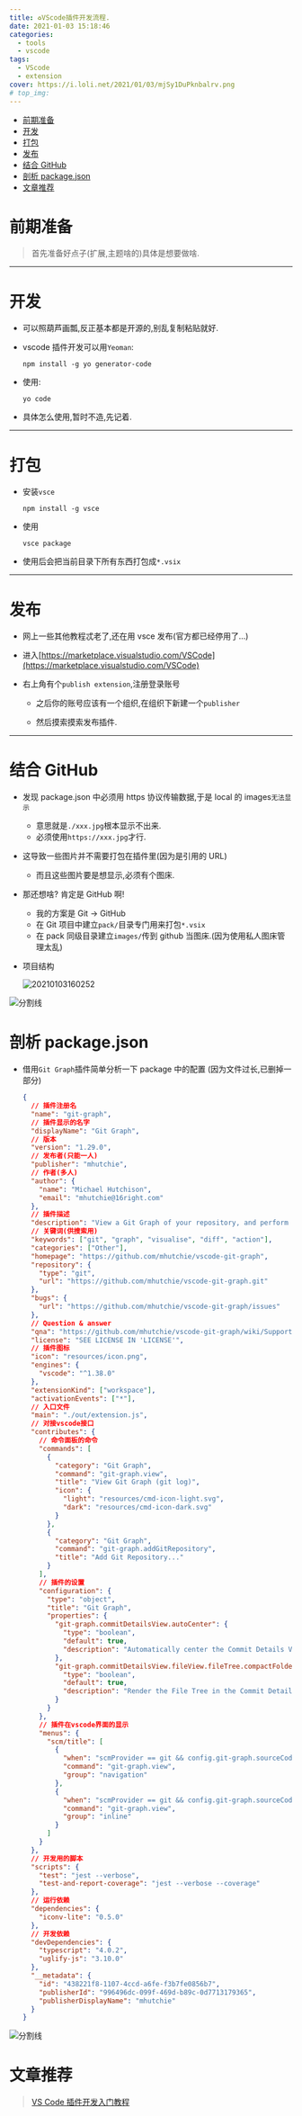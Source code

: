```yaml
---
title: ♻VScode插件开发流程.
date: 2021-01-03 15:18:46
categories:
  - tools
  - vscode
tags:
  - VScode
  - extension
cover: https://i.loli.net/2021/01/03/mjSy1DuPknbalrv.png
# top_img:
---
```


<!--
 * @?: *********************************************************************
 * @Author: Weidows
 * @Date: 2021-01-03 15:18:46
 * @LastEditors: Weidows
 * @LastEditTime: 2021-03-21 17:29:01
 * @FilePath: \Weidowsd:\Game\Github\Blog-private\source\_posts\tools\vscode\extension-develop.md
 * @Description:
 * @!: *********************************************************************
-->

- [前期准备](#前期准备)
- [开发](#开发)
- [打包](#打包)
- [发布](#发布)
- [结合 GitHub](#结合-github)
- [剖析 package.json](#剖析-packagejson)
- [文章推荐](#文章推荐)

# 前期准备

> 首先准备好点子(扩展,主题啥的)具体是想要做啥.

---

# 开发

- 可以照葫芦画瓢,反正基本都是开源的,别乱复制粘贴就好.

- vscode 插件开发可以用`Yeoman`:

  ```
  npm install -g yo generator-code
  ```

- 使用:

  ```
  yo code
  ```

- 具体怎么使用,暂时不造,先记着.

---

# 打包

- 安装`vsce`

  ```
  npm install -g vsce
  ```

- 使用

  ```
  vsce package
  ```

- 使用后会把当前目录下所有东西打包成`*.vsix`

---

# 发布

- 网上一些其他教程忒老了,还在用 vsce 发布(官方都已经停用了...)

- 进入[https://marketplace.visualstudio.com/VSCode](https://marketplace.visualstudio.com/VSCode)

- 右上角有个`publish extension`,注册登录账号

  - 之后你的账号应该有一个组织,在组织下新建一个`publisher`

  - 然后摸索摸索发布插件.

---

# 结合 GitHub

- 发现 package.json 中必须用 https 协议传输数据,于是 local 的 images`无法显示`

  - 意思就是`./xxx.jpg`根本显示不出来.
  - 必须使用`https://xxx.jpg`才行.

- 这导致一些图片并不需要打包在插件里(因为是引用的 URL)

  - 而且这些图片要是想显示,必须有个图床.

- 那还想啥? 肯定是 GitHub 啊!

  - 我的方案是 Git -> GitHub
  - 在 Git 项目中建立`pack/`目录专门用来打包`*.vsix`
  - 在 pack 同级目录建立`images/`传到 github 当图床.(因为使用私人图床管理太乱)

- 项目结构

  <img src="https://i.loli.net/2021/01/03/UbD9VspYcdH7Ojn.png" alt="20210103160252" />

![分割线](https://cdn.jsdelivr.net/gh/Weidows/Images@master/img/divider.png)

# 剖析 package.json

- 借用`Git Graph`插件简单分析一下 package 中的配置 (因为文件过长,已删掉一部分)

  ```json
  {
    // 插件注册名
    "name": "git-graph",
    // 插件显示的名字
    "displayName": "Git Graph",
    // 版本
    "version": "1.29.0",
    // 发布者(只能一人)
    "publisher": "mhutchie",
    // 作者(多人)
    "author": {
      "name": "Michael Hutchison",
      "email": "mhutchie@16right.com"
    },
    // 插件描述
    "description": "View a Git Graph of your repository, and perform Git actions from the graph.",
    // 关键词(供搜索用)
    "keywords": ["git", "graph", "visualise", "diff", "action"],
    "categories": ["Other"],
    "homepage": "https://github.com/mhutchie/vscode-git-graph",
    "repository": {
      "type": "git",
      "url": "https://github.com/mhutchie/vscode-git-graph.git"
    },
    "bugs": {
      "url": "https://github.com/mhutchie/vscode-git-graph/issues"
    },
    // Question & answer
    "qna": "https://github.com/mhutchie/vscode-git-graph/wiki/Support-Resources",
    "license": "SEE LICENSE IN 'LICENSE'",
    // 插件图标
    "icon": "resources/icon.png",
    "engines": {
      "vscode": "^1.38.0"
    },
    "extensionKind": ["workspace"],
    "activationEvents": ["*"],
    // 入口文件
    "main": "./out/extension.js",
    // 对接vscode接口
    "contributes": {
      // 命令面板的命令
      "commands": [
        {
          "category": "Git Graph",
          "command": "git-graph.view",
          "title": "View Git Graph (git log)",
          "icon": {
            "light": "resources/cmd-icon-light.svg",
            "dark": "resources/cmd-icon-dark.svg"
          }
        },
        {
          "category": "Git Graph",
          "command": "git-graph.addGitRepository",
          "title": "Add Git Repository..."
        }
      ],
      // 插件的设置
      "configuration": {
        "type": "object",
        "title": "Git Graph",
        "properties": {
          "git-graph.commitDetailsView.autoCenter": {
            "type": "boolean",
            "default": true,
            "description": "Automatically center the Commit Details View when it is opened."
          },
          "git-graph.commitDetailsView.fileView.fileTree.compactFolders": {
            "type": "boolean",
            "default": true,
            "description": "Render the File Tree in the Commit Details View in a compacted form, such that folders with a single child folder are compressed into a single combined folder element."
          }
        }
      },
      // 插件在vscode界面的显示
      "menus": {
        "scm/title": [
          {
            "when": "scmProvider == git && config.git-graph.sourceCodeProviderIntegrationLocation == 'Inline'",
            "command": "git-graph.view",
            "group": "navigation"
          },
          {
            "when": "scmProvider == git && config.git-graph.sourceCodeProviderIntegrationLocation == 'More Actions'",
            "command": "git-graph.view",
            "group": "inline"
          }
        ]
      }
    },
    // 开发用的脚本
    "scripts": {
      "test": "jest --verbose",
      "test-and-report-coverage": "jest --verbose --coverage"
    },
    // 运行依赖
    "dependencies": {
      "iconv-lite": "0.5.0"
    },
    // 开发依赖
    "devDependencies": {
      "typescript": "4.0.2",
      "uglify-js": "3.10.0"
    },
    "__metadata": {
      "id": "438221f8-1107-4ccd-a6fe-f3b7fe0856b7",
      "publisherId": "996496dc-099f-469d-b89c-0d7713179365",
      "publisherDisplayName": "mhutchie"
    }
  }
  ```

![分割线](https://cdn.jsdelivr.net/gh/Weidows/Images@master/img/divider.png)

# 文章推荐

> [VS Code 插件开发入门教程](https://mp.weixin.qq.com/s?__biz=MzI0MzIyMDM5Ng==&mid=2649833093&idx=1&sn=27bc83c81db8490d52b169ab3ef3fa67&chksm=f175f446c6027d509e9ecdba48271efd51c3c057fd04d90fe8cee0720f01cf3e275d7b25df6c&mpshare=1&scene=23&srcid=0312NhWlH2sedoutfqkNpB7j&sharer_sharetime=1615557271958&sharer_shareid=ff6bb8cfd138294e80df076b8b76232d#rd)
